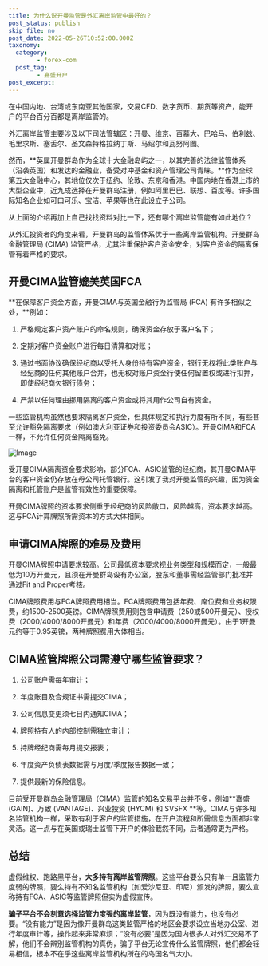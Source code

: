 ```yaml
---
title: 为什么说开曼监管是外汇离岸监管中最好的？
post_status: publish
skip_file: no
post_date: 2022-05-26T10:52:00.000Z
taxonomy:
  category:
        - forex-com
  post_tag:
        - 嘉盛开户
post_excerpt: 
---
```

在中国内地、台湾或东南亚其他国家，交易CFD、数字货币、期货等资产，能开户的平台百分百都是离岸监管的。

外汇离岸监管主要涉及以下司法管辖区：开曼、维京、百慕大、巴哈马、伯利兹、毛里求斯、塞舌尔、圣文森特格拉纳丁斯、马绍尔和瓦努阿图。

然而，**英属开曼群岛作为全球十大金融岛屿之一，以其完善的法律监管体系（沿袭英国）和发达的金融业，备受对冲基金和资产管理公司青睐。**作为全球第五大金融中心，其地位仅次于纽约、伦敦、东京和香港。中国内地在香港上市的大型企业中，近九成选择在开曼群岛注册，例如阿里巴巴、联想、百度等。许多国际知名企业如可口可乐、宝洁、苹果等也在此设立子公司。

从上面的介绍再加上自己找找资料对比一下，还有哪个离岸监管能有如此地位？

从外汇投资者的角度来看，开曼群岛的监管体系优于一些离岸监管机构。开曼群岛金融管理局 (CIMA) 监管严格，尤其注重保护客户资金安全，对客户资金的隔离保管有着严格的要求。

## 开曼CIMA监管媲美英国FCA

**在保障客户资金方面，开曼CIMA与英国金融行为监管局 (FCA) 有许多相似之处，**例如：

1. 严格规定客户资产账户的命名规则，确保资金存放于客户名下；

1. 定期对客户资金账户进行每日清算和对账；

1. 通过书面协议确保经纪商以受托人身份持有客户资金，银行无权将此类账户与经纪商的任何其他账户合并，也无权对账户资金行使任何留置权或进行扣押，即使经纪商欠银行债务；

1. 严禁以任何理由挪用隔离的客户资金或将其用作公司自有资金。

一些监管机构虽然也要求隔离客户资金，但具体规定和执行力度有所不同，有些甚至允许豁免隔离要求（例如澳大利亚证券和投资委员会ASIC）。开曼CIMA和FCA一样，不允许任何资金隔离豁免。

![Image](https://prod-files-secure.s3.us-west-2.amazonaws.com/39ed1227-6d7d-4570-be36-9ccd4a2c4241/bd849744-3fcb-4a37-8312-357962c8f065/image.png?X-Amz-Algorithm=AWS4-HMAC-SHA256&X-Amz-Content-Sha256=UNSIGNED-PAYLOAD&X-Amz-Credential=ASIAZI2LB466TZ77W6ZM%2F20250427%2Fus-west-2%2Fs3%2Faws4_request&X-Amz-Date=20250427T161343Z&X-Amz-Expires=3600&X-Amz-Security-Token=IQoJb3JpZ2luX2VjEMP%2F%2F%2F%2F%2F%2F%2F%2F%2F%2FwEaCXVzLXdlc3QtMiJIMEYCIQDbtWRNSKxk4V%2FbTWCWNGYTsuPd%2FRLl30fHitHF8afi6AIhAJ4bQVUjBX47Uq2Tlv577CCRvtTjGFfZKmAGv2ZdNz0fKv8DCFsQABoMNjM3NDIzMTgzODA1Igw7RIYxvzdyVOvheHgq3APWnztgHuyr8xH3LLgZ4D68fEjQZj1L76a7u55pF56jFa7gnMkPA2nSf5BncrVHwDVE2gSn8iovAAq8rNh2TKbPWZZ%2B1bEIbynbQFHmURa2l92%2B26%2FBL64uavES%2FmJdLUcQDXL57lDJQqgIVrmz0fN%2FrXeVVwLki6hy1Fgs7I900Dwg%2BJSHFb8jjc6PRZ42fvBFmyyQ8QXde2jE7Kfw3daUbt3L6Jfork3KrmnOxW7mw1mY4aZ7mxsTIQ3MwFm6MotmT6SKNLRPAe%2FE3pOrMKU3%2Fr16XV7VY3YblZWARjWYpCGjvRqoIJQMANASsWuFHmLeBkqedXfSVUAVB3GwO1lruyCcKjFMqmedzdPrnyh8dRLObXuc6xO%2BYPGCPBoL2D1UsOVsEJW9Pp%2BHKAPlIOKQFgBDfy8QXHjeV1%2BXWbp%2BDkzESdTobRTZPttLtiz%2BrrLDnE2zdY8wVzLJnXNj6jM8HAqa3KZi8j04nkJ6273xl9SQQjdxSBiK3%2Ba3lJWxj4774zkm5jyd3Zv5NDOt8BJYCrnpdjgwCFOo2ep%2B2Gj7dz%2BEh43zB3cXU4wrc6jP%2BcgBov4PgQHW3KX2oe77Maakq%2BBwEux1asgxWthgaqK9fMCMYKNWw2YlbaKpkjCAi7jABjqkAV719FSSoTSSo%2BbJyVoxHNgqjMpJ66yI0y3Hz5%2BJu2F%2FRbyfaxl74E2uTIi5hn%2FMAhAfYJ6lxZdm8GIe%2B%2BLmn1cUtnxC6mN3MfFe7vGngaps7PLsuTuNDWpAi8CLvxkKI2sWYzp2msHAoi69U8PZ1ip2vyk%2BzCFfPZXNSz9NP%2F7dCpW%2Bw2cy4OKrJiECuxB8mlDGbwvg563P618u5LfxXV0B4HAJ&X-Amz-Signature=b2f101d5fd16b0a9a2f8553cfecc75be4f2a362c81f747a0a9e5de44258e5be2&X-Amz-SignedHeaders=host&x-id=GetObject)

受开曼CIMA隔离资金要求影响，部分FCA、ASIC监管的经纪商，其开曼CIMA平台的客户资金仍存放在母公司托管银行。这引发了我对开曼监管的兴趣，因为资金隔离和托管账户是监管有效性的重要保障。

开曼CIMA牌照的资本要求侧重于经纪商的风险敞口，风险越高，资本要求越高。这与FCA计算牌照所需资本的方式大体相同。

## **申请CIMA牌照的难易及费用**

开曼CIMA牌照申请要求较高。公司最低资本要求视业务类型和规模而定，一般最低为10万开曼元，且须在开曼群岛设有办公室，股东和董事需经监管部门批准并通过Fit and Proper考核。

CIMA牌照费用与FCA牌照费用相当。FCA牌照费用包括年费、席位费和业务权限费，约1500-2500英镑。CIMA牌照费用则包含申请费（250或500开曼元）、授权费（2000/4000/8000开曼元）和年费（2000/4000/8000开曼元）。由于1开曼元约等于0.95英镑，两种牌照费用大体相当。

## CIMA监管牌照公司需遵守哪些监管要求？

1. 公司账户需每年审计；

1. 年度账目及合规证书需提交CIMA；

1. 公司信息变更须七日内通知CIMA；

1. 牌照持有人的内部控制需独立审计；

1. 持牌经纪商需每月提交报表；

1. 年度资产负债表数据需与月度/季度报告数据一致；

1. 提供最新的保险信息。

目前受开曼群岛金融管理局（CIMA）监管的知名交易平台并不多，例如**嘉盛 (GAIN)、万致 (VANTAGE)、兴业投资 (HYCM) 和 SVSFX **等。CIMA与许多知名监管机构一样，采取有利于客户的监管措施，在开户流程和所需信息方面都非常灵活。这一点与在英国或瑞士监管下开户的体验截然不同，后者通常更为严格。

## 总结

虚假维权、跑路黑平台，**大多持有离岸监管牌照**。这些平台要么只有单一且监管力度弱的牌照，要么持有不知名监管机构（如爱沙尼亚、印尼）颁发的牌照，要么宣称持有FCA、ASIC等监管牌照但实为虚假宣传。

**骗子平台不会刻意选择监管力度强的离岸监管**，因为既没有能力，也没有必要。“没有能力”是因为像开曼群岛这类监管严格的地区会要求设立当地办公室、进行年度审计等，操作起来非常麻烦；“没有必要”是因为国内很多人对外汇交易不了解，他们不会辨别监管机构的真伪，骗子平台无论宣传什么监管牌照，他们都会轻易相信，根本不在乎这些离岸监管机构所在的岛国名气大小。